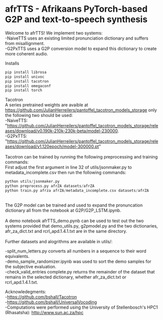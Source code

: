 # afrTTS - Afrikaans PyTorch-based G2P and text-to-speech synthesis
Welcome to afrTTS! We implement two systems: <br />
-NaiveTTS uses an existing limited pronunciation dictionary and suffers from misallignment.<br />
-G2PxTTS uses a G2P conversion model to expand this dictionary to create more coherent audio.<br />

Installs <br />
```python
pip install librosa
pip install univoc
pip install tacotron
pip install omegaconf
pip install torch
```

Tacotron <br />
A series pretrained weights are avaible at https://github.com/JulianHerreilers/pantoffel_tacotron_models_storage only the following two should be used: <br />
-NaiveTTS: "https://github.com/JulianHerreilers/pantoffel_tacotron_models_storage/releases/download/v0.190k-210k-230k-beta/model-230000. <br />
-G2PxTTS: "https://github.com/JulianHerreilers/pantoffel_tacotron_models_storage/releases/download/v1.120epoch/model-300000.pt" <br />
<br />
Tacotron can be trained by running the following preprocessing and training commands:<br />
First adjust the first argument in line 32 of utils/jsonmaker.py to metadata_incomplete.csv then run the following commands: <br/>
```python
python utils/jsonmaker.py
python preprocess.py afrZA datasets/afrZA
python train.py afrza afrZA/metadata_incomplete.csv datasets/afrZA
```
<br/>
The G2P model can be trained and used to expand the pronuncation dictionary all from the notebook at G2P/G2P_LSTM.ipynb.<br />
<br/>
A demo notebook afrTTS_demo.pynb can be used to test out the two systems provided that demo_utils.py, g2pmodel.py and the two dictionaries, afr_za_dict.txt and rcrl_apd.1.4.1.txt are in the same directory.<br/>
<br/>
Further datasets and alogrithms are available in utils/: <br/>

-split_num_letters.py converts all numbers in a sequence to their word equivalents. <br/>
-demo_sample_randomizer.ipynb was used to sort the demo samples for the subjective evaluation. <br/>
-check_valid_entries complete.py returns the remainder of the dataset that remains in the selected dictionary, whether afr_za_dict.txt or rcrl_apd.1.4.1.txt. <br/>

Acknowledegments: <br />
-https://github.com/bshall/Tacotron <br />
-https://github.com/bshall/UniversalVocoding <br />
-Computations were performed using the University of Stellenbosch's HPC1 (Rhasatsha): http://www.sun.ac.za/hpc <br />
